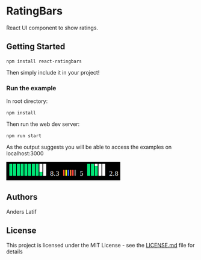 # RatingBars

React UI component to show ratings. 

## Getting Started

```
npm install react-ratingbars
```

Then simply include it in your project!

### Run the example 

In root directory:

```
npm install
```

Then run the web dev server:

```
npm run start
```

As the output suggests you will be able to access the examples on localhost:3000 

![alt text](https://raw.githubusercontent.com/anderslatif/ratingbars/master/examples/example.png)

## Authors

Anders Latif

## License

This project is licensed under the MIT License - see the [LICENSE.md](LICENSE.md) file for details

